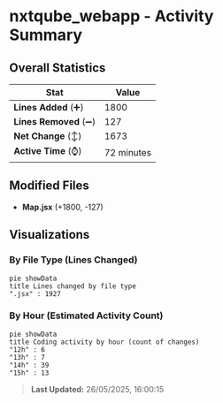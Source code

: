 # nxtqube_webapp - Activity Summary 

## Overall Statistics

| Stat                   | Value                                                             |
| ---------------------- | ----------------------------------------------------------------- |
| **Lines Added** (➕)   | 1800                                          |
| **Lines Removed** (➖) | 127                                        |
| **Net Change** (↕)    | 1673                |
| **Active Time** (⌚)   | 72 minutes |


## Modified Files
- **Map.jsx** (+1800, -127)

## Visualizations

### By File Type (Lines Changed)

```mermaid
pie showData
title Lines changed by file type
".jsx" : 1927
```

### By Hour (Estimated Activity Count)

```mermaid
pie showData
title Coding activity by hour (count of changes)
"12h" : 6
"13h" : 7
"14h" : 39
"15h" : 13
```


> **Last Updated:** 26/05/2025, 16:00:15